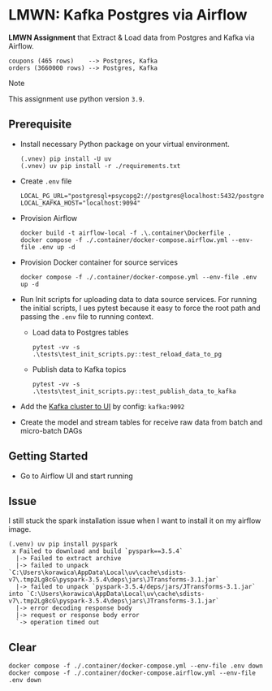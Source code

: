 # LMWN: Kafka Postgres via Airflow

**LMWN Assignment** that Extract & Load data from Postgres and Kafka via Airflow.

```text
coupons (465 rows)    --> Postgres, Kafka
orders (3660000 rows) --> Postgres, Kafka
```

> [!NOTE]
> This assignment use python version `3.9`.

## Prerequisite

- Install necessary Python package on your virtual environment.

    ```shell
    (.vnev) pip install -U uv
    (.vnev) uv pip install -r ./requirements.txt
    ```

- Create `.env` file

    ```dotenv
    LOCAL_PG_URL="postgresql+psycopg2://postgres@localhost:5432/postgres"
    LOCAL_KAFKA_HOST="localhost:9094"
    ```

- Provision Airflow

    ```shell
    docker build -t airflow-local -f .\.container\Dockerfile .
    docker compose -f ./.container/docker-compose.airflow.yml --env-file .env up -d
    ```

- Provision Docker container for source services

    ```shell
    docker compose -f ./.container/docker-compose.yml --env-file .env up -d
    ```

- Run Init scripts for uploading data to data source services. For running the
  initial scripts, I ues pytest because it easy to force the root path and passing
  the `.env` file to running context.

    - Load data to Postgres tables

      ```shell
      pytest -vv -s .\tests\test_init_scripts.py::test_reload_data_to_pg
      ```
      
    - Publish data to Kafka topics

      ```shell
      pytest -vv -s .\tests\test_init_scripts.py::test_publish_data_to_kafka
      ```

- Add the [Kafka cluster to UI](http://localhost:8080/) by config: `kafka:9092`

- Create the model and stream tables for receive raw data from batch and micro-batch DAGs

## Getting Started

- Go to Airflow UI and start running

## Issue

I still stuck the spark installation issue when I want to install it on my airflow image.

```shell
(.venv) uv pip install pyspark
 x Failed to download and build `pyspark==3.5.4`
  |-> Failed to extract archive
  |-> failed to unpack `C:\Users\korawica\AppData\Local\uv\cache\sdists-v7\.tmp2Lg8cG\pyspark-3.5.4\deps\jars\JTransforms-3.1.jar`
  |-> failed to unpack `pyspark-3.5.4/deps/jars/JTransforms-3.1.jar` into `C:\Users\korawica\AppData\Local\uv\cache\sdists-v7\.tmp2Lg8cG\pyspark-3.5.4\deps\jars\JTransforms-3.1.jar`
  |-> error decoding response body
  |-> request or response body error
  `-> operation timed out
```

## Clear

```shell
docker compose -f ./.container/docker-compose.yml --env-file .env down
docker compose -f ./.container/docker-compose.airflow.yml --env-file .env down
```
